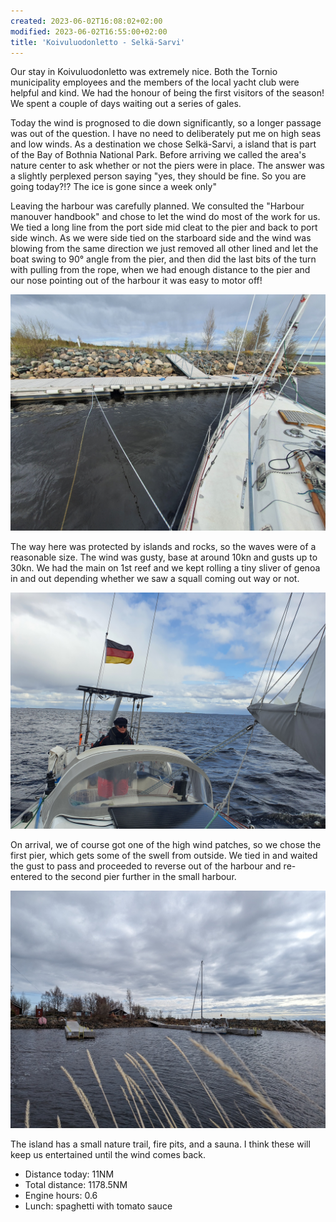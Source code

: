 ```yaml
---
created: 2023-06-02T16:08:02+02:00
modified: 2023-06-02T16:55:00+02:00
title: 'Koivuluodonletto - Selkä-Sarvi'
---
```


Our stay in Koivuluodonletto was extremely nice. Both the Tornio municipality employees and the members of the local yacht club were helpful and kind. We had the honour of being the first visitors of the season! We spent a couple of days waiting out a series of gales.

Today the wind is prognosed to die down significantly, so a longer passage was out of the question. I have no need to deliberately put me on high seas and low winds. As a destination we chose Selkä-Sarvi, a island that is part of the Bay of Bothnia National Park. Before arriving we called the area's nature center to ask whether or not the piers were in place. The answer was a slightly perplexed person saying "yes, they should be fine. So you are going today?!? The ice is gone since a week only" 

Leaving the harbour was carefully planned. We consulted the "Harbour manouver handbook" and chose to let the wind do most of the work for us. We tied a long line from the port side mid cleat to the pier and back to port side winch. As we were side tied on the starboard side and the wind was blowing from the same direction we just removed all other lined and let the boat swing to 90° angle from the pier, and then did the last bits of the turn with pulling from the rope, when we had enough distance to the pier and our nose pointing out of the harbour it was easy to motor off!

![Image](../2023/924778605bcc3e2aed5155715de02085.jpg) 

The way here was protected by islands and rocks, so the waves were of a reasonable size. The wind was gusty, base at around 10kn and gusts up to 30kn.  We had the main on 1st reef and we kept rolling a tiny sliver of genoa in and out depending whether we saw a squall coming out way or not.

![Image](../2023/9ea54be056bc04a320f0ba81b0a641b1.jpg) 

On arrival, we of course got one of the high wind patches, so we chose the first pier, which gets some of the swell from outside. We tied in and waited the gust to pass and proceeded to reverse out of the harbour and re-entered to the second pier further in the small harbour.

![Image](../2023/4fe3179cb74ad0f69787b7658fe6d6e3.jpg) 

The island has a small nature trail, fire pits, and a sauna. I think these will keep us entertained until the wind comes back.

* Distance today: 11NM
* Total distance: 1178.5NM
* Engine hours: 0.6
* Lunch: spaghetti with tomato sauce

